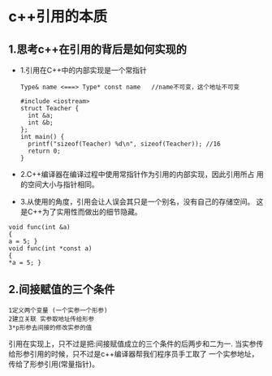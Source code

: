 # c++引用的本质

## 1.思考c++在引用的背后是如何实现的

* 1.引用在C++中的内部实现是一个常指针

  ```text
  Type& name <===> Type* const name   //name不可变，这个地址不可变
  ```

  ```text
  #include <iostream>
  struct Teacher {
    int &a;
    int &b;
  };
  int main() {
    printf("sizeof(Teacher) %d\n", sizeof(Teacher)); //16
    return 0;
  }
  ```

* 2.C++编译器在编译过程中使用常指针作为引用的内部实现，因此引用所占 用的空间大小与指针相同。
* 3.从使用的角度，引用会让人误会其只是一个别名，没有自己的存储空间。 这是C++为了实用性而做出的细节隐藏。

```text
void func(int &a)
{
a = 5; }
void func(int *const a)
{
*a = 5; }
```

## 2.间接赋值的三个条件

```text
1定义两个变量 (一个实参一个形参)
2建立关联 实参取地址传给形参
3*p形参去间接的修改实参的值
```

引用在实现上，只不过是把:间接赋值成立的三个条件的后两步和二为一. 当实参传给形参引用的时候，只不过是c++编译器帮我们程序员手工取了 一个实参地址，传给了形参引用\(常量指针\)。
